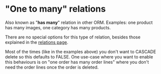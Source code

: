 # "One to many" relations

Also known as "__has many__" relation in other ORM. Examples: one product has many images, one category has many products.

There are no special options for this type of relation, besides those explained in the [relations page](relations.html).

Most of the times (like in the examples above) you don't want to CASCADE delete so this defaults to FALSE. One use-case where you want to enable this behaviours is on "one order has many order lines" where you don't need the order lines once the
 order is deleted.